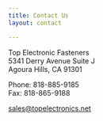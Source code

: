```yaml
---
title: Contact Us
layout: contact

---
```

Top Electronic Fasteners  
5341 Derry Avenue Suite J  
Agoura Hills, CA 91301

Phone: 818-885-9185  
Fax: 818-865-9188

<a href="sales@topelectronics.net">sales@topelectronics.net</a>